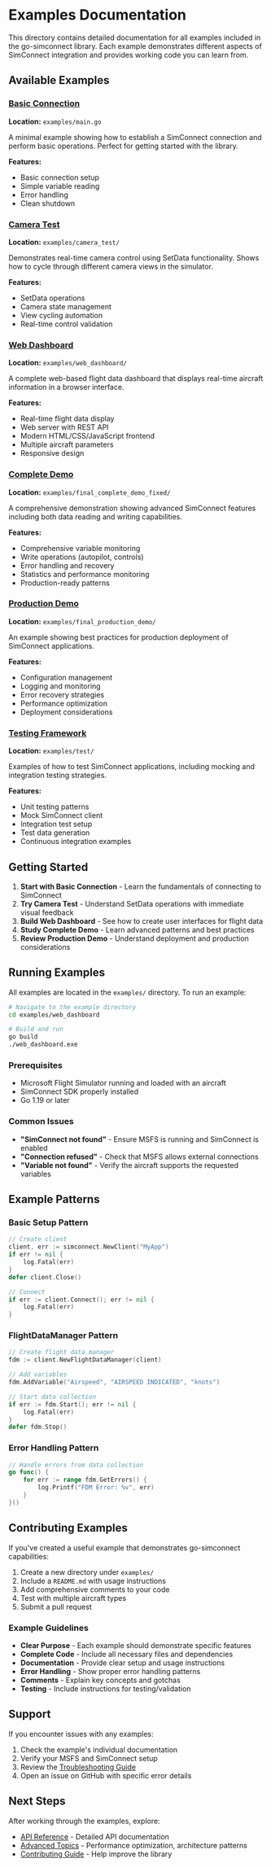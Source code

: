 # Examples Documentation

This directory contains detailed documentation for all examples included in the go-simconnect library. Each example demonstrates different aspects of SimConnect integration and provides working code you can learn from.

## Available Examples

### [Basic Connection](basic-connection.md)
**Location:** `examples/main.go`

A minimal example showing how to establish a SimConnect connection and perform basic operations. Perfect for getting started with the library.

**Features:**
- Basic connection setup
- Simple variable reading
- Error handling
- Clean shutdown

### [Camera Test](camera-test.md)
**Location:** `examples/camera_test/`

Demonstrates real-time camera control using SetData functionality. Shows how to cycle through different camera views in the simulator.

**Features:**
- SetData operations
- Camera state management
- View cycling automation
- Real-time control validation

### [Web Dashboard](web-dashboard.md)
**Location:** `examples/web_dashboard/`

A complete web-based flight data dashboard that displays real-time aircraft information in a browser interface.

**Features:**
- Real-time flight data display
- Web server with REST API
- Modern HTML/CSS/JavaScript frontend
- Multiple aircraft parameters
- Responsive design

### [Complete Demo](complete-demo.md)
**Location:** `examples/final_complete_demo_fixed/`

A comprehensive demonstration showing advanced SimConnect features including both data reading and writing capabilities.

**Features:**
- Comprehensive variable monitoring
- Write operations (autopilot, controls)
- Error handling and recovery
- Statistics and performance monitoring
- Production-ready patterns

### [Production Demo](production-demo.md)
**Location:** `examples/final_production_demo/`

An example showing best practices for production deployment of SimConnect applications.

**Features:**
- Configuration management
- Logging and monitoring
- Error recovery strategies
- Performance optimization
- Deployment considerations

### [Testing Framework](testing-framework.md)
**Location:** `examples/test/`

Examples of how to test SimConnect applications, including mocking and integration testing strategies.

**Features:**
- Unit testing patterns
- Mock SimConnect client
- Integration test setup
- Test data generation
- Continuous integration examples

## Getting Started

1. **Start with Basic Connection** - Learn the fundamentals of connecting to SimConnect
2. **Try Camera Test** - Understand SetData operations with immediate visual feedback
3. **Build Web Dashboard** - See how to create user interfaces for flight data
4. **Study Complete Demo** - Learn advanced patterns and best practices
5. **Review Production Demo** - Understand deployment and production considerations

## Running Examples

All examples are located in the `examples/` directory. To run an example:

```bash
# Navigate to the example directory
cd examples/web_dashboard

# Build and run
go build
./web_dashboard.exe
```

### Prerequisites

- Microsoft Flight Simulator running and loaded with an aircraft
- SimConnect SDK properly installed
- Go 1.19 or later

### Common Issues

- **"SimConnect not found"** - Ensure MSFS is running and SimConnect is enabled
- **"Connection refused"** - Check that MSFS allows external connections
- **"Variable not found"** - Verify the aircraft supports the requested variables

## Example Patterns

### Basic Setup Pattern

```go
// Create client
client, err := simconnect.NewClient("MyApp")
if err != nil {
    log.Fatal(err)
}
defer client.Close()

// Connect
if err := client.Connect(); err != nil {
    log.Fatal(err)
}
```

### FlightDataManager Pattern

```go
// Create flight data manager
fdm := client.NewFlightDataManager(client)

// Add variables
fdm.AddVariable("Airspeed", "AIRSPEED INDICATED", "knots")

// Start data collection
if err := fdm.Start(); err != nil {
    log.Fatal(err)
}
defer fdm.Stop()
```

### Error Handling Pattern

```go
// Handle errors from data collection
go func() {
    for err := range fdm.GetErrors() {
        log.Printf("FDM Error: %v", err)
    }
}()
```

## Contributing Examples

If you've created a useful example that demonstrates go-simconnect capabilities:

1. Create a new directory under `examples/`
2. Include a `README.md` with usage instructions
3. Add comprehensive comments to your code
4. Test with multiple aircraft types
5. Submit a pull request

### Example Guidelines

- **Clear Purpose** - Each example should demonstrate specific features
- **Complete Code** - Include all necessary files and dependencies
- **Documentation** - Provide clear setup and usage instructions
- **Error Handling** - Show proper error handling patterns
- **Comments** - Explain key concepts and gotchas
- **Testing** - Include instructions for testing/validation

## Support

If you encounter issues with any examples:

1. Check the example's individual documentation
2. Verify your MSFS and SimConnect setup
3. Review the [Troubleshooting Guide](../advanced/troubleshooting.md)
4. Open an issue on GitHub with specific error details

## Next Steps

After working through the examples, explore:
- [API Reference](../api/) - Detailed API documentation
- [Advanced Topics](../advanced/) - Performance optimization, architecture patterns
- [Contributing Guide](../../CONTRIBUTING.md) - Help improve the library
